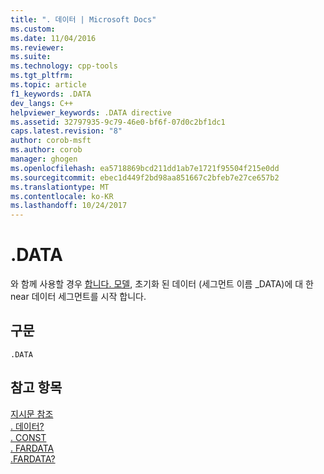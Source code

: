 ```yaml
---
title: ". 데이터 | Microsoft Docs"
ms.custom: 
ms.date: 11/04/2016
ms.reviewer: 
ms.suite: 
ms.technology: cpp-tools
ms.tgt_pltfrm: 
ms.topic: article
f1_keywords: .DATA
dev_langs: C++
helpviewer_keywords: .DATA directive
ms.assetid: 32797935-9c79-46e0-bf6f-07d0c2bf1dc1
caps.latest.revision: "8"
author: corob-msft
ms.author: corob
manager: ghogen
ms.openlocfilehash: ea5718869bcd211dd1ab7e1721f95504f215e0dd
ms.sourcegitcommit: ebec1d449f2bd98aa851667c2bfeb7e27ce657b2
ms.translationtype: MT
ms.contentlocale: ko-KR
ms.lasthandoff: 10/24/2017
---
```

# <a name="data"></a>.DATA
와 함께 사용할 경우 [합니다. 모델](../../assembler/masm/dot-model.md), 초기화 된 데이터 (세그먼트 이름 _DATA)에 대 한 near 데이터 세그먼트를 시작 합니다.  
  
## <a name="syntax"></a>구문  
  
```  
.DATA  
```  
  
## <a name="see-also"></a>참고 항목  
 [지시문 참조](../../assembler/masm/directives-reference.md)   
 [. 데이터?](../../assembler/masm/dot-data-q.md)   
 [. CONST](../../assembler/masm/dot-const.md)   
 [. FARDATA](../../assembler/masm/dot-fardata.md)   
 [.FARDATA?](../../assembler/masm/dot-fardata-q.md)